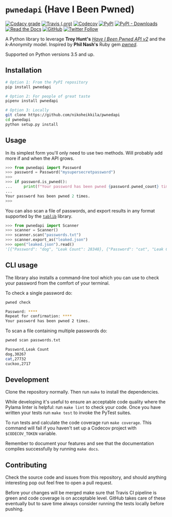# `pwnedapi` (Have I Been Pwned)

[![Codacy grade](https://img.shields.io/codacy/grade/c08d3ae2b32f4f4e939765eda3608d8f.svg?style=for-the-badge)](https://app.codacy.com/project/nikoheikkila/pwnedapi/dashboard)
[![Travis (.org)](https://img.shields.io/travis/nikoheikkila/pwnedapi.svg?style=for-the-badge)](https://travis-ci.org/nikoheikkila/pwnedapi)
[![Codecov](https://img.shields.io/codecov/c/github/nikoheikkila/pwnedapi.svg?style=for-the-badge)](https://codecov.io/gh/nikoheikkila/pwnedapi)
[![PyPI](https://img.shields.io/pypi/v/pwnedapi.svg?style=for-the-badge)](https://pypi.org/project/pwnedapi/)
[![PyPI - Downloads](https://img.shields.io/pypi/dm/pwnedapi.svg?style=for-the-badge)](https://pypi.org/project/pwnedapi/)
[![Read the Docs](https://img.shields.io/readthedocs/pwnedapi.svg?style=for-the-badge)](https://pwnedapi.readthedocs.io/en/latest/)
[![GitHub](https://img.shields.io/github/license/nikoheikkila/pwnedapi.svg?style=for-the-badge)](LICENSE)
[![Twitter Follow](https://img.shields.io/twitter/follow/nikoheikkila.svg?style=for-the-badge&label=Follow)](https://twitter.com/nikoheikkila)

A Python library to leverage **Troy Hunt's** [_Have I Been Pwned API v2_][hibp]
and the _k-Anonymity_ model. Inspired by **Phil Nash's** Ruby gem [_pwned_][pwned].

Supported on Python versions 3.5 and up.

## Installation

```bash
# Option 1: From the PyPI repository
pip install pwnedapi

# Option 2: For people of great taste
pipenv install pwnedapi

# Option 3: Locally
git clone https://github.com/nikoheikkila/pwnedapi
cd pwnedapi
python setup.py install
```

## Usage

In its simplest form you'll only need to use two methods.
Will probably add more if and when the API grows.

```python
>>> from pwnedapi import Password
>>> password = Password("mysupersecretpassword")
>>>
>>> if password.is_pwned():
...     print(f"Your password has been pwned {password.pwned_count} times.")
...
Your password has been pwned 2 times.
>>>
```

You can also scan a file of passwords, and export results in any format
supported by the [`tablib`][tablib] library.

```python
>>> from pwnedapi import Scanner
>>> scanner = Scanner()
>>> scanner.scan("passwords.txt")
>>> scanner.export_as("leaked.json")
>>> open("leaked.json").read()
'[{"Password": "dog", "Leak Count": 28348}, {"Password": "cat", "Leak Count": 26354}, {"Password": "somepass", "Leak Count": 657}]'
```

## CLI usage

The library also installs a command-line tool which you can use to check
your password from the comfort of your terminal.

To check a single password do:

```bash
pwned check

Password: ****
Repeat for confirmation: ****
Your password has been pwned 2 times.
```

To scan a file containing multiple passwords do:

```bash
pwned scan passwords.txt

Password,Leak Count
dog,30267
cat,27732
cuckoo,2717
```

## Development

Clone the repository normally. Then run `make` to install the dependencies.

While developing it's useful to ensure an acceptable code quality where the
Pylama linter is helpful: run `make lint` to check your code. Once you have
written your tests run `make test` to invoke the PyTest suites.

To run tests and calculate the code coverage run `make coverage`. This command
will fail if you haven't set up a Codecov project with `$CODECOV_TOKEN`
variable.

Remember to document your features and see that the documentation compiles
successfully by running `make docs`.

## Contributing

Check the source code and issues from this repository, and should anything
interesting pop out feel free to open a pull request.

Before your changes will be merged make sure that Travis CI pipeline is green
and code coverage is on acceptable level. GitHub takes care of these
eventually but to save time always consider running the tests locally before
pushing.

[hibp]: https://haveibeenpwned.com/API/v2#SearchingPwnedPasswordsByRange
[pwned]: https://philnash.github.io/pwned/
[tablib]: http://docs.python-tablib.org/en/latest/
